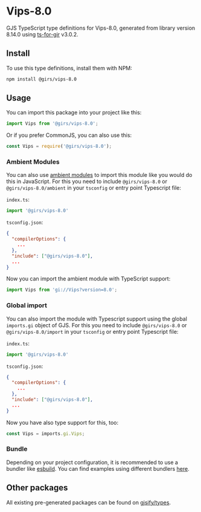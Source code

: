 
# Vips-8.0

GJS TypeScript type definitions for Vips-8.0, generated from library version 8.14.0 using [ts-for-gir](https://github.com/gjsify/ts-for-gir) v3.0.2.


## Install

To use this type definitions, install them with NPM:
```bash
npm install @girs/vips-8.0
```

## Usage

You can import this package into your project like this:
```ts
import Vips from '@girs/vips-8.0';
```

Or if you prefer CommonJS, you can also use this:
```ts
const Vips = require('@girs/vips-8.0');
```

### Ambient Modules

You can also use [ambient modules](https://github.com/gjsify/ts-for-gir/tree/main/packages/cli#ambient-modules) to import this module like you would do this in JavaScript.
For this you need to include `@girs/vips-8.0` or `@girs/vips-8.0/ambient` in your `tsconfig` or entry point Typescript file:

`index.ts`:
```ts
import '@girs/vips-8.0'
```

`tsconfig.json`:
```json
{
  "compilerOptions": {
    ...
  },
  "include": ["@girs/vips-8.0"],
  ...
}
```

Now you can import the ambient module with TypeScript support: 

```ts
import Vips from 'gi://Vips?version=8.0';
```

### Global import

You can also import the module with Typescript support using the global `imports.gi` object of GJS.
For this you need to include `@girs/vips-8.0` or `@girs/vips-8.0/import` in your `tsconfig` or entry point Typescript file:

`index.ts`:
```ts
import '@girs/vips-8.0'
```

`tsconfig.json`:
```json
{
  "compilerOptions": {
    ...
  },
  "include": ["@girs/vips-8.0"],
  ...
}
```

Now you have also type support for this, too:

```ts
const Vips = imports.gi.Vips;
```

### Bundle

Depending on your project configuration, it is recommended to use a bundler like [esbuild](https://esbuild.github.io/). You can find examples using different bundlers [here](https://github.com/gjsify/ts-for-gir/tree/main/examples).

## Other packages

All existing pre-generated packages can be found on [gjsify/types](https://github.com/gjsify/types).

